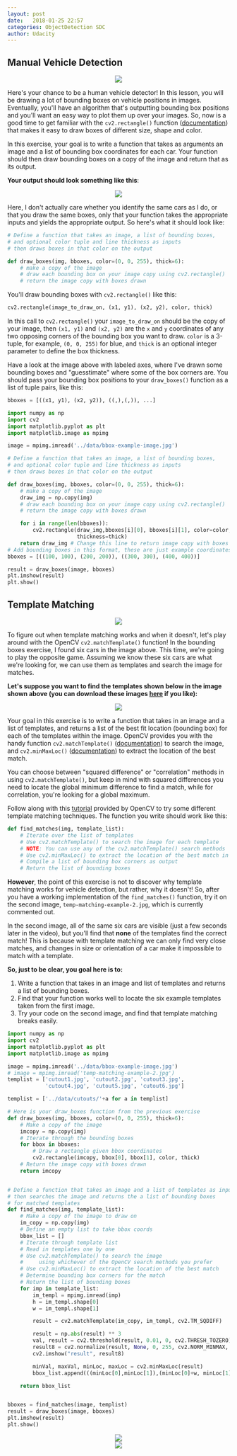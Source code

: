 ```yaml
---
layout: post
date:   2018-01-25 22:57
categories: ObjectDetection SDC
author: Udacity
---
```


<script src="https://cdnjs.cloudflare.com/ajax/libs/mathjax/2.7.0/MathJax.js?config=TeX-AMS-MML_HTMLorMML" type="text/javascript"></script>

## Manual Vehicle Detection

<div style="text-align:center"><img src ='{{site.baseurl}}/assets/VDT/bbox-example-image.jpg' /></div>

Here's your chance to be a human vehicle detector! In this lesson, you will be drawing a lot of bounding boxes on vehicle positions in images. Eventually, you'll have an algorithm that's outputting bounding box positions and you'll want an easy way to plot them up over your images. So, now is a good time to get familiar with the `cv2.rectangle()` function ([documentation](http://docs.opencv.org/2.4/modules/core/doc/drawing_functions.html)) that makes it easy to draw boxes of different size, shape and color.

In this exercise, your goal is to write a function that takes as arguments an image and a list of bounding box coordinates for each car. Your function should then draw bounding boxes on a copy of the image and return that as its output.

**Your output should look something like this**:

<div style="text-align:center"><img src ='{{site.baseurl}}/assets/VDT/manual-bbox-quiz-output.jpg' /></div>

Here, I don't actually care whether you identify the same cars as I do, or that you draw the same boxes, only that your function takes the appropriate inputs and yields the appropriate output. So here's what it should look like:

```py
# Define a function that takes an image, a list of bounding boxes, 
# and optional color tuple and line thickness as inputs
# then draws boxes in that color on the output

def draw_boxes(img, bboxes, color=(0, 0, 255), thick=6):
    # make a copy of the image
    # draw each bounding box on your image copy using cv2.rectangle()
    # return the image copy with boxes drawn
```

You'll draw bounding boxes with `cv2.rectangle()` like this:

```py
cv2.rectangle(image_to_draw_on, (x1, y1), (x2, y2), color, thick)
```

In this call to `cv2.rectangle()` your `image_to_draw_on` should be the copy of your image, then `(x1, y1)` and `(x2, y2)` are the `x` and `y` coordinates of any two opposing corners of the bounding box you want to draw. `color` is a 3-tuple, for example, `(0, 0, 255)` for blue, and `thick` is an optional integer parameter to define the box thickness.

Have a look at the image above with labeled axes, where I've drawn some bounding boxes and "guesstimate" where some of the box corners are. You should pass your bounding box positions to your `draw_boxes()` function as a list of tuple pairs, like this:

```py
bboxes = [((x1, y1), (x2, y2)), ((,),(,)), ...]
```

```py
import numpy as np
import cv2
import matplotlib.pyplot as plt
import matplotlib.image as mpimg

image = mpimg.imread('../data/bbox-example-image.jpg')

# Define a function that takes an image, a list of bounding boxes,
# and optional color tuple and line thickness as inputs
# then draws boxes in that color on the output

def draw_boxes(img, bboxes, color=(0, 0, 255), thick=6):
    # make a copy of the image
    draw_img = np.copy(img)
    # draw each bounding box on your image copy using cv2.rectangle()
    # return the image copy with boxes drawn

    for i in range(len(bboxes)):
        cv2.rectangle(draw_img,bboxes[i][0], bboxes[i][1], color=color,
                      thickness=thick)
    return draw_img # Change this line to return image copy with boxes
# Add bounding boxes in this format, these are just example coordinates.
bboxes = [((100, 100), (200, 200)), ((300, 300), (400, 400))]

result = draw_boxes(image, bboxes)
plt.imshow(result)
plt.show()
```

## Template Matching

<div style="text-align:center"><img src ='{{site.baseurl}}/assets/VDT/bbox-example-image.jpg' /></div>

To figure out when template matching works and when it doesn't, let's play around with the OpenCV `cv2.matchTemplate()` function! In the bounding boxes exercise, I found six cars in the image above. This time, we're going to play the opposite game. Assuming we know these six cars are what we're looking for, we can use them as templates and search the image for matches.

**Let's suppose you want to find the templates shown below in the image shown above (you can download these images [here](https://s3.amazonaws.com/udacity-sdc/Vehicle_Tracking/cutouts.zip) if you like):**

<div style="text-align:center"><img src ='{{site.baseurl}}/assets/VDT/cutouts.jpg' /></div>

Your goal in this exercise is to write a function that takes in an image and a list of templates, and returns a list of the best fit location (bounding box) for each of the templates within the image. OpenCV provides you with the handy function `cv2.matchTemplate()` ([documentation](http://docs.opencv.org/2.4/modules/imgproc/doc/object_detection.html)) to search the image, and `cv2.minMaxLoc()` ([documentation](http://docs.opencv.org/2.4/modules/core/doc/operations_on_arrays.html?highlight=minmaxloc#cv2.minMaxLoc)) to extract the location of the best match.

You can choose between "squared difference" or "correlation" methods in using `cv2.matchTemplate()`, but keep in mind with squared differences you need to locate the global minimum difference to find a match, while for correlation, you're looking for a global maximum.

Follow along with this [tutorial](http://opencv-python-tutroals.readthedocs.io/en/latest/py_tutorials/py_imgproc/py_template_matching/py_template_matching.html) provided by OpenCV to try some different template matching techniques. The function you write should work like this:

```py
def find_matches(img, template_list):
    # Iterate over the list of templates
    # Use cv2.matchTemplate() to search the image for each template
    # NOTE: You can use any of the cv2.matchTemplate() search methods
    # Use cv2.minMaxLoc() to extract the location of the best match in each case
    # Compile a list of bounding box corners as output
    # Return the list of bounding boxes
```

**However**, the point of this exercise is not to discover why template matching works for vehicle detection, but rather, why it doesn't! So, after you have a working implementation of the `find_matches()` function, try it on the second image, `temp-matching-example-2.jpg`, which is currently commented out.

In the second image, all of the same six cars are visible (just a few seconds later in the video), but you'll find that **none** of the templates find the correct match! This is because with template matching we can only find very close matches, and changes in size or orientation of a car make it impossible to match with a template.

**So, just to be clear, you goal here is to:**

1. Write a function that takes in an image and list of templates and returns a list of bounding boxes.
2. Find that your function works well to locate the six example templates taken from the first image.
3. Try your code on the second image, and find that template matching breaks easily.

```py
import numpy as np
import cv2
import matplotlib.pyplot as plt
import matplotlib.image as mpimg

image = mpimg.imread('../data/bbox-example-image.jpg')
# image = mpimg.imread('temp-matching-example-2.jpg')
templist = ['cutout1.jpg', 'cutout2.jpg', 'cutout3.jpg',
            'cutout4.jpg', 'cutout5.jpg', 'cutout6.jpg']

templist = ['../data/cutouts/'+a for a in templist]

# Here is your draw_boxes function from the previous exercise
def draw_boxes(img, bboxes, color=(0, 0, 255), thick=6):
    # Make a copy of the image
    imcopy = np.copy(img)
    # Iterate through the bounding boxes
    for bbox in bboxes:
        # Draw a rectangle given bbox coordinates
        cv2.rectangle(imcopy, bbox[0], bbox[1], color, thick)
    # Return the image copy with boxes drawn
    return imcopy


# Define a function that takes an image and a list of templates as inputs
# then searches the image and returns the a list of bounding boxes
# for matched templates
def find_matches(img, template_list):
    # Make a copy of the image to draw on
    im_copy = np.copy(img)
    # Define an empty list to take bbox coords
    bbox_list = []
    # Iterate through template list
    # Read in templates one by one
    # Use cv2.matchTemplate() to search the image
    #     using whichever of the OpenCV search methods you prefer
    # Use cv2.minMaxLoc() to extract the location of the best match
    # Determine bounding box corners for the match
    # Return the list of bounding boxes
    for imp in template_list:
        im_templ = mpimg.imread(imp)
        h = im_templ.shape[0]
        w = im_templ.shape[1]

        result = cv2.matchTemplate(im_copy, im_templ, cv2.TM_SQDIFF)

        result = np.abs(result) ** 3
        val, result = cv2.threshold(result, 0.01, 0, cv2.THRESH_TOZERO)
        result8 = cv2.normalize(result, None, 0, 255, cv2.NORM_MINMAX, cv2.CV_8U)
        cv2.imshow("result", result8)

        minVal, maxVal, minLoc, maxLoc = cv2.minMaxLoc(result)
        bbox_list.append(((minLoc[0],minLoc[1]),(minLoc[0]+w, minLoc[1]+h)))

    return bbox_list


bboxes = find_matches(image, templist)
result = draw_boxes(image, bboxes)
plt.imshow(result)
plt.show()
```
<div style="text-align:center"><img src ='{{site.baseurl}}/assets/VDT/template_match_result1.png' /></div>

<div style="text-align:center"><img src ='{{site.baseurl}}/assets/VDT/bad_detect_tm.png' /></div>



